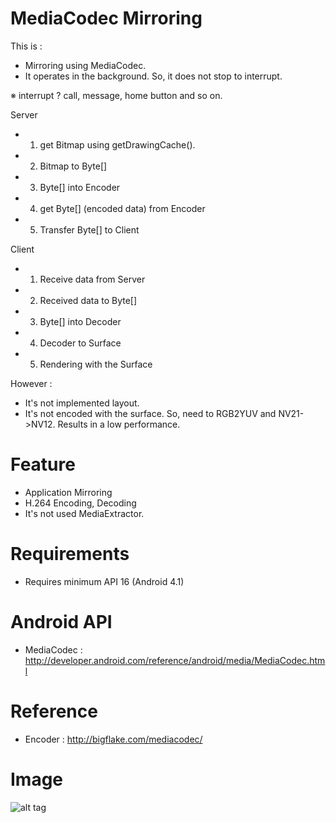 # MediaCodec Mirroring
This is : 
* Mirroring using MediaCodec.
* It operates in the background. So, it does not stop to interrupt.

※ interrupt ? call, message, home button and so on.

Server
* 1. get Bitmap using getDrawingCache(). 
* 2. Bitmap to Byte[]
* 3. Byte[] into Encoder
* 4. get Byte[] (encoded data) from Encoder
* 5. Transfer Byte[] to Client

Client
* 1. Receive data from Server
* 2. Received data to Byte[]
* 3. Byte[] into Decoder
* 4. Decoder to Surface
* 5. Rendering with the Surface

However :
* It's not implemented layout.
* It's not encoded with the surface. So, need to RGB2YUV and NV21->NV12. Results in a low performance. 

# Feature
* Application Mirroring
* H.264 Encoding, Decoding
* It's not used MediaExtractor.

# Requirements
* Requires minimum API 16 (Android 4.1)


# Android API
* MediaCodec : http://developer.android.com/reference/android/media/MediaCodec.html

# Reference
* Encoder : http://bigflake.com/mediacodec/
 
# Image
![alt tag](https://github.com/zerstyu/MediaCodec_Mirroring/blob/master/mediacodec.PNG)
